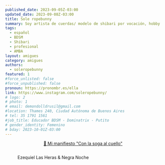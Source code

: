 ```yaml
---
published_date: 2023-09-05Z-03:00
updated_date: 2023-09-08Z-03:00
title: Sole ropebunny
summary: Soy artista de cuerdas/ modelo de shibari por vocación, hobby e identidad. Me interesa que las personas sin recursos económicos puedan tener acceso a la información!
tags:
  - español
  - BDSM
  - Shibari
  - profesional
  - AMBA
layout: amigues
category: amigues
authors:
  - soleropebunny
featured: 1
#force_unlisted: false
#force_unpublished: false
pronoun: https://pronombr.es/ella
link: https://www.instagram.com/soleropebunny/
# logo: 2
# photo: 1
# email: demondolldrusil@gmail.com
#location: Thames 240, Ciudad Autónoma de Buenos Aires
# tel: 35 1791 1561
#job_title: Educador BDSM - Dominatrix - Putito
# gender_identity: Femenino
# bday: 2023-10-01Z-03:00
---
```


<script>
  import foto from './media/soleropebunny/5.jpg'
</script>

<a href="/material/con-la-soga-al-cuello" style="text-align: center; margin-bottom: 2em; display: block; font-size: var(--step-1);">🔗 Mi manifiesto "Con la soga al cuello" </a>

<figure>
<img src={foto} alt="">
<figcaption>Ezequiel Las Heras & Negra Noche</figcaption>
</figure>

